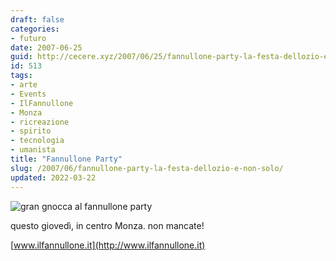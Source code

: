 ```yaml
---
draft: false
categories:
- futuro
date: 2007-06-25
guid: http://cecere.xyz/2007/06/25/fannullone-party-la-festa-dellozio-e-non-solo/
id: 513
tags:
- arte
- Events
- IlFannullone
- Monza
- ricreazione
- spirito
- tecnologia
- umanista
title: "Fannullone Party"
slug: /2007/06/fannullone-party-la-festa-dellozio-e-non-solo/
updated: 2022-03-22
---
```


![gran gnocca al fannullone party](http://cecere.xyz/wp-content/uploads/sites/3/2007/06/fannullone_party.jpg)

questo giovedì, in centro Monza. non mancate!
  
[www.ilfannullone.it](http://www.ilfannullone.it)